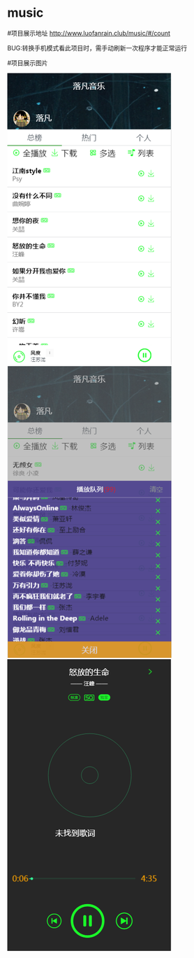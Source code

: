 # music
 #项目展示地址
   http://www.luofanrain.club/music/#/count
   
   BUG:转换手机模式看此项目时，需手动刷新一次程序才能正常运行
   
	 
 #项目展示图片	
 
![image](https://github.com/luofanrain/vue-music/blob/master/demo/index.png)
![image](https://github.com/luofanrain/vue-music/blob/master/demo/playlist.png)
![image](https://github.com/luofanrain/vue-music/blob/master/demo/single-sing.png)
